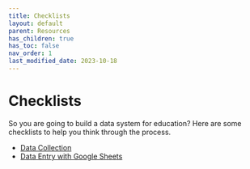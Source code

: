 ```yaml
---
title: Checklists
layout: default
parent: Resources
has_children: true
has_toc: false
nav_order: 1
last_modified_date: 2023-10-18
---
```


# Checklists
So you are going to build a data system for education? Here are some checklists to help you think through the process.

- [Data Collection](./data-collection)
- [Data Entry with Google Sheets](./data-entry-google-sheets)